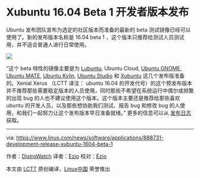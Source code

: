 Xubuntu 16.04 Beta 1 开发者版本发布
============================================

Ubuntu 发布团队宣布为选定的社区版本而准备的最新的 beta 测试镜像已经可以使用了。新的发布版本名称是 16.04 beta 1 ，这个版本只推荐给测试人员测试用，并不适合普通人进行日常使用。

![](https://www.linux.com/images/stories/66866/xubuntu-small.png)

“这个 beta 特性的镜像主要是为 [Lubuntu][1], Ubuntu Cloud, [Ubuntu GNOME][2], [Ubuntu MATE][3], [Ubuntu Kylin][4], [Ubuntu Studio][5] 和 [Xubuntu][6] 这几个发布版准备的。Xenial Xerus （LCTT 译注： ubuntu 16.04 的开发代号）的这个预发布版本并不推荐那些需要稳定版本的人员使用，同时那些不希望在系统运行中偶尔或频繁的出现 bug 的人也不建议使用这个版本。这个版本主要还是推荐给那些喜欢 ubuntu 的开发人员，以及那些想协助我们测试、报告 bug 和修改 bug 的人使用，和我们一起努力让这个发布版本早日准备就绪。” 更多的信息可以从 [发布日志][7] 获取。

--------------------------------------------------------------------------------

via: https://www.linux.com/news/software/applications/888731-development-release-xubuntu-1604-beta-1

作者：[DistroWatch][a]
译者：[Ezio](https://github.com/oska874)
校对：[Ezio](https://github.com/oska874)

本文由 [LCTT](https://github.com/LCTT/TranslateProject) 原创编译，[Linux中国](https://linux.cn/) 荣誉推出

[a]: https://www.linux.com/community/forums/person/284
[1]: http://distrowatch.com/lubuntu
[2]: http://distrowatch.com/ubuntugnome
[3]: http://distrowatch.com/ubuntumate
[4]: http://distrowatch.com/ubuntukylin
[5]: http://distrowatch.com/ubuntustudio
[6]: http://distrowatch.com/xubuntu
[7]: https://lists.ubuntu.com/archives/ubuntu-devel-announce/2016-February/001173.html
